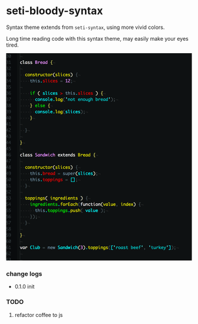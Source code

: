 # seti-bloody-syntax

Syntax theme extends from `seti-syntax`, using more vivid colors.

Long time reading code with this syntax theme, may easily make your eyes tired.

![demo](https://raw.githubusercontent.com/yubaoquan/yubaoquan.github.io/master/images/seti-bloody-syntax/seti-bloody-syntax.png)

### change logs

- 0.1.0 init

### TODO

1. refactor coffee to js
